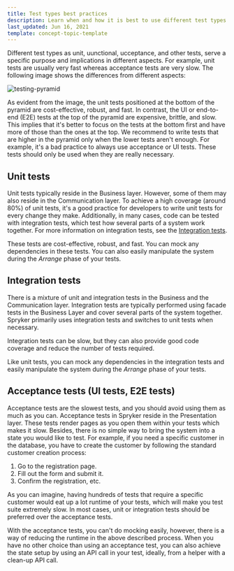 ```yaml
---
title: Test types best practices
description: Learn when and how it is best to use different test types in your Spryker project.
last_updated: Jun 16, 2021
template: concept-topic-template
---
```


Different test types as unit, uunctional, ucceptance, and other tests, serve a specific purpose and implications in different aspects. For example, unit tests are usually very fast whereas acceptance tests are very slow. The following image shows the differences from different aspects:

![testing-pyramid](https://spryker.s3.eu-central-1.amazonaws.com/docs/scos/dev/guidelines/testing-guidelines/testing-best-practices/test-types-best-practices/Testing-pyramid.jpg)

As evident from the image, the unit tests positioned at the bottom of the pyramid are cost-effective, robust, and fast. In contrast, the UI or end-to-end (E2E) tests at the top of the pyramid are expensive, brittle, and slow.
This implies that it's better to focus on the tests at the bottom first and have more of those than the ones at the top. We recommend to write tests that are higher in the pyramid only when the lower tests aren't enough. For example, it's a bad practice to always use acceptance or UI tests. These tests should only be used when they are really necessary.

## Unit tests

Unit tests typically reside in the Business layer. However, some of them may also reside in the Communication layer. To achieve a high coverage (around 80%) of unit tests, it's a good practice for developers to write unit tests for every change they make. Additionally, in many cases, code can be tested with integration tests, which test how several parts of a system work together. For more information on integration tests, see the [Integration tests](#integration-tests).

These tests are cost-effective, robust, and fast. You can mock any dependencies in these tests. You can also easily manipulate the system during the _Arrange_ phase of your tests.

## Integration tests

There is a mixture of unit and integration tests in the Business and the Communication layer. Integration tests are typically performed using facade tests in the Business Layer and cover several parts of the system together. Spryker primarily uses integration tests and switches to unit tests when necessary. 

Integration tests can be slow, but they can also provide good code coverage and reduce the number of tests required.

Like unit tests, you can mock any dependencies in the integration tests and easily manipulate the system during the _Arrange_ phase of your tests.

## Acceptance tests (UI tests, E2E tests)

Acceptance tests are the slowest tests, and you should avoid using them as much as you can. Acceptance tests in Spryker reside in the Presentation layer. These tests render pages as you open them within your tests which makes it slow. Besides, there is no simple way to bring the system into a state you would like to test. For example, if you need a specific customer in the database, you have to create the customer by following the standard customer creation process:

1. Go to the registration page.
2. Fill out the form and submit it.
3. Confirm the registration, etc.

As you can imagine, having hundreds of tests that require a specific customer would eat up a lot runtime of your tests, which will make you test suite extremely slow. In most cases, unit or integration tests should be preferred over the acceptance tests.

With the acceptance tests, you can't do mocking easily, however, there is a way of reducing the runtime in the above described process. When you have no other choice than using an acceptance test, you can also achieve the state setup by using an API call in your test, ideally, from a helper with a clean-up API call.